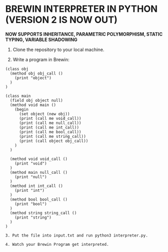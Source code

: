 # BREWIN INTERPRETER IN PYTHON (VERSION 2 IS NOW OUT)

**NOW SUPPORTS INHERITANCE, PARAMETRIC POLYMORPHISM, STATIC TYPING, VARIABLE SHADOWING**

1. Clone the repository to your local machine.

2. Write a program in Brewin:

```brewin
(class obj
  (method obj obj_call ()
    (print "object")
  )
)

(class main
  (field obj object null)
  (method void main ()
    (begin
      (set object (new obj))
      (print (call me void_call))
      (print (call me null_call))
      (print (call me int_call))
      (print (call me bool_call))
      (print (call me string_call))
      (print (call object obj_call))
    )
  )
  
  (method void void_call ()
    (print "void")
  )
  (method main null_call ()
    (print "null")
  )
  (method int int_call ()
    (print "int")
  )
  (method bool bool_call ()
    (print "bool")
  )
  (method string string_call ()
    (print "string")
  )
)

3. Put the file into input.txt and run python3 interpreter.py.

4. Watch your Brewin Program get interpreted.

